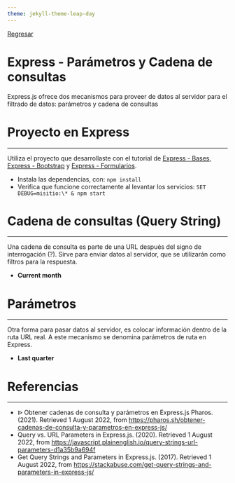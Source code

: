 ```yaml
---
theme: jekyll-theme-leap-day
---
```


[Regresar](/DAWM-2022/)

Express - Parámetros y Cadena de consultas
==========================================

Express.js ofrece dos mecanismos para proveer de datos al servidor para el filtrado de datos: parámetros y cadena de consultas


Proyecto en Express
===================

* * *

Utiliza el proyecto que desarrollaste con el tutorial de [Express - Bases](https://dawfiec.github.io/DAWM-2022/tutoriales/express_bases.html), [Express - Bootstrap](https://dawfiec.github.io/DAWM-2022/tutoriales/express_bootstrap.html) y [Express - Formularios](https://dawfiec.github.io/DAWM-2022/tutoriales/express_forms.html).

* Instala las dependencias, con: `npm install`
* Verifica que funcione correctamente al levantar los servicios: `SET DEBUG=misitio:\* & npm start`

Cadena de consultas (Query String)
==================================
* * *

Una cadena de consulta es parte de una URL después del signo de interrogación (?). Sirve para enviar datos al servidor, que se utilizarán como filtros para la respuesta.

* **Current month**


Parámetros
==========
* * *

Otra forma para pasar datos al servidor, es colocar información dentro de la ruta URL real. A este mecanismo se denomina parámetros de ruta en Express. 

* **Last quarter**



Referencias 
===========

* * *

* ᐉ Obtener cadenas de consulta y parámetros en Express.js Pharos. (2021). Retrieved 1 August 2022, from https://pharos.sh/obtener-cadenas-de-consulta-y-parametros-en-express-js/
* Query vs. URL Parameters in Express.js. (2020). Retrieved 1 August 2022, from https://javascript.plainenglish.io/query-strings-url-parameters-d1a35b9a694f
* Get Query Strings and Parameters in Express.js. (2017). Retrieved 1 August 2022, from https://stackabuse.com/get-query-strings-and-parameters-in-express-js/
